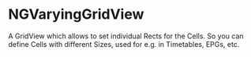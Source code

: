 NGVaryingGridView
=================

A GridView which allows to set individual Rects for the Cells. So you can define Cells with different Sizes, used for e.g. in Timetables, EPGs, etc.